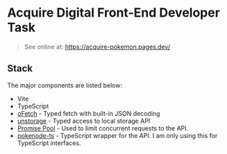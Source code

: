 # Acquire Digital Front-End Developer Task

> See online at: https://acquire-pokemon.pages.dev/

## Stack

The major components are listed below:

- Vite
- TypeScript
- [oFetch](https://unjs.io/packages/ofetch) - Typed fetch with built-in JSON decoding
- [unstorage](https://unjs.io/packages/unstorage) - Typed access to local storage API
- [Promise Pool](https://superchargejs.com/docs/3.x/promise-pool) - Used to limit concurrent requests to the API.
- [pokenode-ts](https://github.com/Gabb-c/pokenode-ts) - TypeScript wrapper for the API. I am only using this for TypeScript interfaces.
